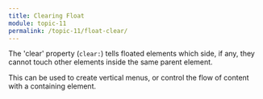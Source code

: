 ```yaml
---
title: Clearing Float
module: topic-11
permalink: /topic-11/float-clear/
---
```


<div class="divider-heading"></div>

The 'clear' property (`clear:`) tells floated elements which side, if any, they cannot touch other elements inside the same parent element.

This can be used to create vertical menus, or control the flow of content with a containing element.
